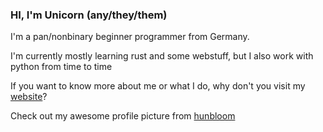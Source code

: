 ### HI, I'm Unicorn (any/they/them)

I'm a pan/nonbinary beginner programmer from Germany.

I'm currently mostly learning rust and some webstuff, but I also work with python from time to time

If you want to know more about me or what I do, why don't you visit my [website](https://unicornyrainbow.org)?

Check out my awesome profile picture from [hunbloom](https://picrew.me/image_maker/626197/)

